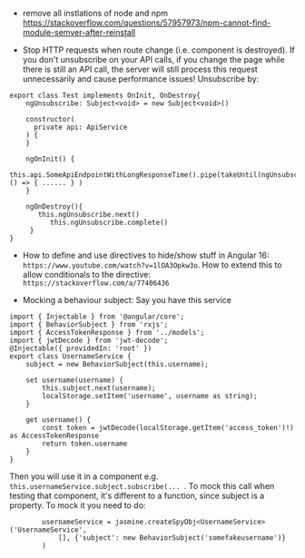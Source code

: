 - remove all instlations of node and npm https://stackoverflow.com/questions/57957973/npm-cannot-find-module-semver-after-reinstall

- Stop HTTP requests when route change (i.e. component is destroyed). If you don't unsubscribe on your API calls, if you change the page while there is still an API call, the server will still process this request unnecessarily and cause performance issues! Unsubscribe by:

```
export class Test implements OnInit, OnDestroy{
    ngUnsubscribe: Subject<void> = new Subject<void>()

    constructor(
      private api: ApiService
    ) {
    }

    ngOnInit() {
        this.api.SomeApiEndpointWithLongResponseTime().pipe(takeUntil(ngUnsubscribe)).subscribe( () => { ...... } )
    }

    ngOnDestroy(){
       this.ngUnsubscribe.next()
          this.ngUnsubscribe.complete()
     }
}
```

- How to define and use directives to hide/show stuff in Angular 16: `https://www.youtube.com/watch?v=1lOA3Opkw3o`. How to extend this to allow conditionals to the directive: `https://stackoverflow.com/a/77406436`

- Mocking a behaviour subject: Say you have this service
```
import { Injectable } from '@angular/core';
import { BehaviorSubject } from 'rxjs';
import { AccessTokenResponse } from '../models';
import { jwtDecode } from 'jwt-decode';
@Injectable({ providedIn: 'root' })
export class UsernameService {
    subject = new BehaviorSubject(this.username);

    set username(username) {
        this.subject.next(username);
        localStorage.setItem('username', username as string);
    }

    get username() {
        const token = jwtDecode(localStorage.getItem('access_token')!) as AccessTokenResponse
        return token.username
    }
}
```
Then you will use it in a component e.g. `this.usernameService.subject.subscribe(... `.
To mock this call when testing that component, it's different to a function, since subject is a property. To mock it you need to do:
```
        usernameService = jasmine.createSpyObj<UsernameService>('UsernameService',
            [], {'subject': new BehaviorSubject('somefakeusername')}
        )
```
